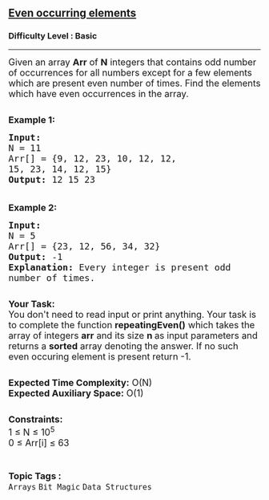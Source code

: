 <h2><a href="https://www.geeksforgeeks.org/problems/even-occurring-elements4332/1?page=3&category=Arrays,Strings&difficulty=Basic,Easy&status=unsolved&sortBy=difficulty">Even occurring elements</a></h2><h3>Difficulty Level : Basic</h3><hr><div class="problems_problem_content__Xm_eO"><p><span style="font-size:18px">Given an array <strong>Arr</strong>&nbsp;of <strong>N</strong> integers that contains odd number of occurrences for all numbers except for a few elements which are present even number of times. Find the elements which have even occurrences in the array.</span></p>

<p><br>
<span style="font-size:18px"><strong>Example 1:</strong></span></p>

<pre><span style="font-size:18px"><strong>Input:
</strong>N = 11
Arr[] = {9, 12, 23, 10, 12, 12, 
15, 23, 14, 12, 15}
<strong>Output:</strong> 12 15 23

</span></pre>

<p><span style="font-size:18px"><strong>Example 2:</strong></span></p>

<pre><span style="font-size:18px"><strong>Input:
</strong>N = 5
Arr[] = {23, 12, 56, 34, 32}
<strong>Output:</strong> -1
<strong>Explanation:</strong>&nbsp;Every integer is present odd 
number of times.
</span></pre>

<p><br>
<span style="font-size:18px"><strong>Your Task:</strong><br>
You don't need to read input or print anything. Your task is to complete the function&nbsp;<strong>repeatingEven()</strong>&nbsp;which takes the array of integers&nbsp;<strong>arr</strong>&nbsp;and its size&nbsp;<strong>n&nbsp;</strong>as input&nbsp;parameters and returns a&nbsp;<strong>sorted</strong> array denoting the answer. If no such even occuring element is present return -1.</span></p>

<p><br>
<span style="font-size:18px"><strong>Expected Time Complexity:</strong>&nbsp;O(N)<br>
<strong>Expected Auxiliary Space:</strong>&nbsp;O(1)</span></p>

<p><br>
<span style="font-size:18px"><strong>Constraints:</strong><br>
1 ≤ N ≤ 10<sup>5</sup><br>
0 ≤ Arr[i] ≤ 63</span></p>
</div><br><p><span style=font-size:18px><strong>Topic Tags : </strong><br><code>Arrays</code>&nbsp;<code>Bit Magic</code>&nbsp;<code>Data Structures</code>&nbsp;